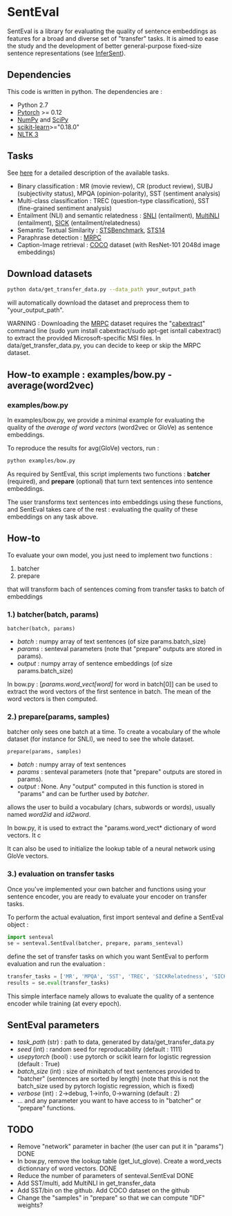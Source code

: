 # SentEval

SentEval is a library for evaluating the quality of sentence embeddings as features for a broad and diverse set of "transfer" tasks. It is aimed to ease the study and the development of better general-purpose fixed-size sentence representations (see [InferSent](https://arxiv.org/pdf/1705.02364.pdf)).

## Dependencies

This code is written in python. The dependencies are :

* Python 2.7
* [Pytorch](http://pytorch.org/) >= 0.12
* [NumPy](http://www.numpy.org/) and [SciPy](http://www.scipy.org/)
* [scikit-learn](http://scikit-learn.org/stable/index.html)>="0.18.0"
* [NLTK 3](http://www.nltk.org/)


## Tasks

See [here](https://arxiv.org/pdf/1705.02364.pdf) for a detailed description of the available tasks.
* Binary classification : MR (movie review), CR (product review), SUBJ (subjectivity status), MPQA (opinion-polarity), SST (sentiment analysis)
* Multi-class classification : TREC (question-type classification), SST (fine-grained sentiment analysis)
* Entailment (NLI) and semantic relatedness : [SNLI](https://nlp.stanford.edu/projects/snli/) (entailment), [MultiNLI](https://www.nyu.edu/projects/bowman/multinli/) (entailment), [SICK](http://clic.cimec.unitn.it/composes/sick.html) (entailment/relatedness)
* Semantic Textual Similarity : [STSBenchmark](http://ixa2.si.ehu.es/stswiki/index.php/STSbenchmark#Results), [STS14](http://alt.qcri.org/semeval2014/task10/)
* Paraphrase detection : [MRPC](https://aclweb.org/aclwiki/index.php?title=Paraphrase_Identification_(State_of_the_art))
* Caption-Image retrieval : [COCO](http://mscoco.org/) dataset (with ResNet-101 2048d image embeddings)


## Download datasets
```bash
python data/get_transfer_data.py --data_path your_output_path
```
will automatically download the dataset and preprocess them to "your_output_path".

WARNING : Downloading the [MRPC](https://www.microsoft.com/en-us/download/details.aspx?id=52398) dataset requires the "[cabextract](https://www.cabextract.org.uk/#install)" command line (sudo yum install cabextract/sudo apt-get isntall cabextract) to extract the provided Microsoft-specific MSI files. In data/get_transfer_data.py, you can decide to keep or skip the MRPC dataset.

## How-to example : examples/bow.py - average(word2vec)

### examples/bow.py
In examples/bow.py, we provide a minimal example for evaluating the quality of the *average of word vectors* (word2vec or GloVe) as sentence embeddings. 

To reproduce the results for avg(GloVe) vectors, run :  
```bash
python examples/bow.py
```

As required by SentEval, this script implements two functions : **batcher** (required), and **prepare** (optional) that turn text sentences into sentence embeddings.

The user transforms text sentences into embeddings using these functions, and SentEval takes care of the rest : evaluating the quality of these embeddings on any task above.

## How-to

To evaluate your own model, you just need to implement two functions : 

1. batcher
2. prepare

that will transform bach of sentences coming from transfer tasks to batch of embeddings

### 1.) batcher(batch, params)
```
batcher(batch, params)
```
* *batch* : numpy array of text sentences (of size params.batch_size)
* *params* : senteval parameters (note that "prepare" outputs are stored in params).
* *output* : numpy array of sentence embeddings (of size params.batch_size)

In bow.py : [*params.word_vect[word]* for word in batch[0]] can be used to extract the word vectors of the first sentence in batch.
The mean of the word vectors is then computed.

### 2.) prepare(params, samples)
batcher only sees one batch at a time. To create a vocabulary of the whole dataset (for instance for SNLI), we need to see the whole dataset.

```
prepare(params, samples)
```
* *batch* : numpy array of text sentences
* *params* : senteval parameters (note that "prepare" outputs are stored in params).
* *output* : None. Any "output" computed in this function is stored in "params" and can be further used by *batcher*.

allows the user to build a vocabulary (chars, subwords or words), usually named *word2id* and *id2word*.

In bow.py, it is used to extract the "params.word_vect* dictionary of word vectors. It c

It can also be used to initialize the lookup table of a neural network using GloVe vectors.



### 3.) evaluation on transfer tasks

Once you've implemented your own batcher and functions using your sentence encoder, you are ready to evaluate your encoder on transfer tasks.

To perform the actual evaluation, first import senteval and define a SentEval object :
```python
import senteval
se = senteval.SentEval(batcher, prepare, params_senteval)
```
define the set of transfer tasks on which you want SentEval to perform evaluation and run the evaluation : 
```python
transfer_tasks = ['MR', 'MPQA', 'SST', 'TREC', 'SICKRelatedness', 'SICKEntailment', 'MRPC', 'ImageAnnotation']
results = se.eval(transfer_tasks)
```

This simple interface namely allows to evaluate the quality of a sentence encoder while training (at every epoch).

## SentEval parameters
* *task_path* (str) : path to data, generated by data/get_transfer_data.py
* *seed* (int) : random seed for reproducability (default : 1111)
* *usepytorch* (bool) : use pytorch or scikit learn for logistic regression (default : True)
* *batch_size* (int) : size of minibatch of text sentences provided to "batcher" (sentences are sorted by length) (note that this is not the batch_size used by pytorch logistic regression, which is fixed)
* *verbose* (int) : 2->debug, 1->info, 0->warning (default : 2)
* ... and any parameter you want to have access to in "batcher" or "prepare" functions.


## TODO
* Remove "network" parameter in bacher (the user can put it in "params") DONE
* In bow.py, remove the lookup table (get_lut_glove). Create a word_vects dictionnary of word vectors. DONE
* Reduce the number of parameters of senteval.SentEval DONE
* Add SST/multi, add MultiNLI in get_transfer_data
* Add SST/bin on the github. Add COCO dataset on the github
* Change the "samples" in "prepare" so that we can compute "IDF" weights?


